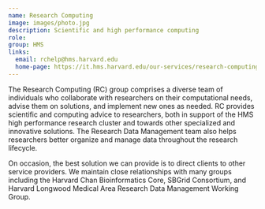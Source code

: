 ```yaml
---
name: Research Computing
image: images/photo.jpg
description: Scientific and high performance computing
role: 
group: HMS
links:
  email: rchelp@hms.harvard.edu
  home-page: https://it.hms.harvard.edu/our-services/research-computing
---
```


The Research Computing (RC) group comprises a diverse team of individuals who collaborate with researchers on their computational needs, advise them on solutions, and implement new ones as needed. RC provides scientific and computing advice to researchers, both in support of the HMS high performance research cluster and towards other specialized and innovative solutions. The Research Data Management team also helps researchers better organize and manage data throughout the research lifecycle.

On occasion, the best solution we can provide is to direct clients to other service providers. We maintain close relationships with many groups including the Harvard Chan Bioinformatics Core, SBGrid Consortium, and Harvard Longwood Medical Area Research Data Management Working Group.
